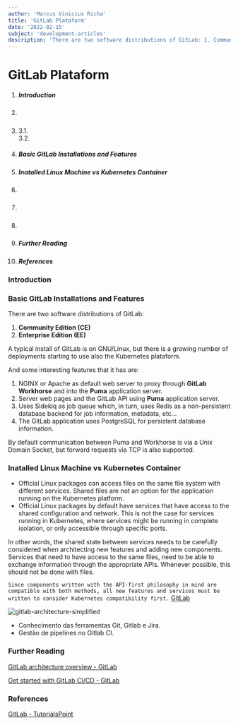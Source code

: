 ```yaml
---
author: 'Marcus Vinicius Richa'
title: 'GitLab Plataform'
date: '2022-02-15'
subject: 'development-articles'
description: 'There are two software distributions of GitLab: 1. Community Edition (CE); 2. Enterprise Edition (EE). A typical install of GitLab is on GNU/Linux, but there is a growing number of deployments starting to use also the Kubernetes plataform.'
---
```


# GitLab Plataform

1. ##### Introduction  
2. ##### 
3. #####  
	3.1.	
	3.2.
4. ##### Basic GitLab Installations and Features
5. ##### Inatalled Linux Machine vs Kubernetes Container
6. ##### 
7. ##### 
8. ##### 
9. ##### Further Reading
10. ##### References

### Introduction









### Basic GitLab Installations and Features

There are two software distributions of GitLab:

1. **Community Edition (CE)**
2. **Enterprise Edition (EE)**


A typical install of GitLab is on GNU/Linux, but there is a growing number of deployments starting to use also the Kubernetes plataform. 

And some interesting features that it has are:

1. NGINX or Apache as default web server to proxy through **GitLab Workhorse** and into the **Puma** application server.
2. Server web pages and the GitLab API using **Puma** application server.
3. Uses Sidekiq as job queue which, in turn, uses Redis as a non-persistent database backend for job information, metadata, etc...
4. The GitLab application uses PostgreSQL for persistent database information. 

By default communication between Puma and Workhorse is via a Unix Domain Socket, but forward requests via TCP is also supported.


### Inatalled Linux Machine vs Kubernetes Container

- Official Linux packages can access files on the same file system with different services. Shared files are not an option for the application running on the Kubernetes platform.
- Official Linux packages by default have services that have access to the shared configuration and network. This is not the case for services running in Kubernetes, where services might be running in complete isolation, or only accessible through specific ports.

In other words, the shared state between services needs to be carefully considered when architecting new features and adding new components. Services that need to have access to the same files, need to be able to exchange information through the appropriate APIs. Whenever possible, this should not be done with files.

`Since components written with the API-first philosophy in mind are compatible with both methods, all new features and services must be written to consider Kubernetes compatibility first.`
[GitLab](https://docs.gitlab.com/ee/development/architecture.html)


![gitlab-architecture-simplified](/images/articles/development/gitlab-architecture-simplified.png)













- Conhecimento das ferramentas Git, Gitlab e Jira.
- Gestão de pipelines no Gitlab CI. 

### Further Reading

[GitLab architecture overview - GitLab](https://docs.gitlab.com/ee/development/architecture.html)

[Get started with GitLab CI/CD - GitLab](https://docs.gitlab.com/ee/ci/quick_start/)

### References


[GitLab - TutorialsPoint](https://www.tutorialspoint.com/gitlab/gitlab_introduction.htm)

